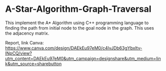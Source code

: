 # A-Star-Algorithm-Graph-Traversal
This implement the A* Algorithm using C++ programming language to finding the path from initial node to the goal node in the graph. This uses the adjacency matrix.

Report, link Canva: https://www.canva.com/design/DAEkEu97eM0/c4lvJDb63gYbxItv-INpCQ/view?utm_content=DAEkEu97eM0&utm_campaign=designshare&utm_medium=link&utm_source=sharebutton
